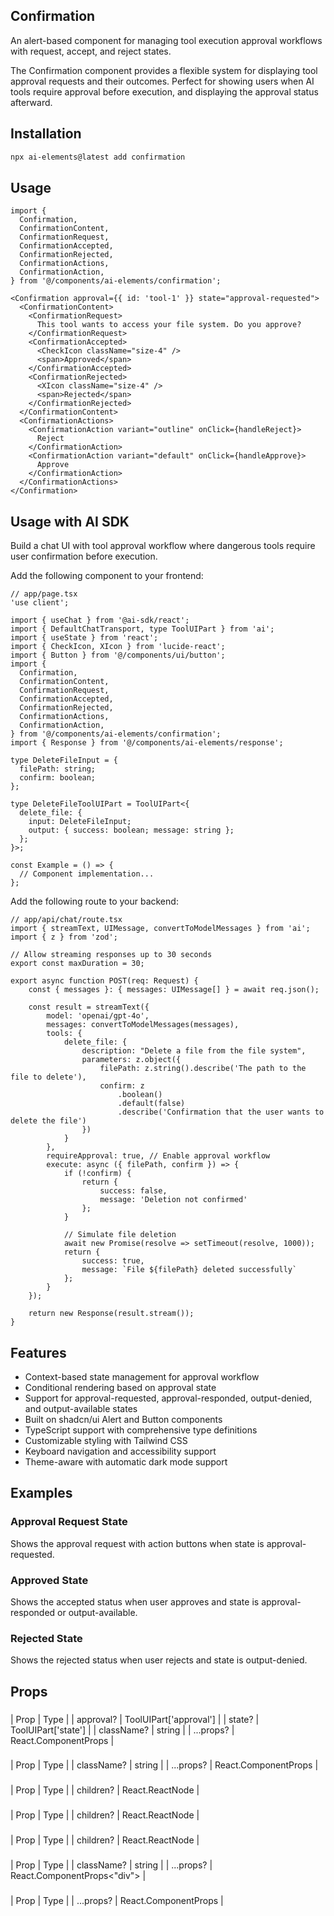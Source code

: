## Confirmation

An alert-based component for managing tool execution approval workflows with request, accept, and reject states.

The Confirmation component provides a flexible system for displaying tool approval requests and their outcomes. Perfect for showing users when AI tools require approval before execution, and displaying the approval status afterward.

## Installation

```bash
npx ai-elements@latest add confirmation
```

## Usage

```tsx
import {
  Confirmation,
  ConfirmationContent,
  ConfirmationRequest,
  ConfirmationAccepted,
  ConfirmationRejected,
  ConfirmationActions,
  ConfirmationAction,
} from '@/components/ai-elements/confirmation';

<Confirmation approval={{ id: 'tool-1' }} state="approval-requested">
  <ConfirmationContent>
    <ConfirmationRequest>
      This tool wants to access your file system. Do you approve?
    </ConfirmationRequest>
    <ConfirmationAccepted>
      <CheckIcon className="size-4" />
      <span>Approved</span>
    </ConfirmationAccepted>
    <ConfirmationRejected>
      <XIcon className="size-4" />
      <span>Rejected</span>
    </ConfirmationRejected>
  </ConfirmationContent>
  <ConfirmationActions>
    <ConfirmationAction variant="outline" onClick={handleReject}>
      Reject
    </ConfirmationAction>
    <ConfirmationAction variant="default" onClick={handleApprove}>
      Approve
    </ConfirmationAction>
  </ConfirmationActions>
</Confirmation>
```

## Usage with AI SDK

Build a chat UI with tool approval workflow where dangerous tools require user confirmation before execution.

Add the following component to your frontend:

```tsx
// app/page.tsx
'use client';

import { useChat } from '@ai-sdk/react';
import { DefaultChatTransport, type ToolUIPart } from 'ai';
import { useState } from 'react';
import { CheckIcon, XIcon } from 'lucide-react';
import { Button } from '@/components/ui/button';
import {
  Confirmation,
  ConfirmationContent,
  ConfirmationRequest,
  ConfirmationAccepted,
  ConfirmationRejected,
  ConfirmationActions,
  ConfirmationAction,
} from '@/components/ai-elements/confirmation';
import { Response } from '@/components/ai-elements/response';

type DeleteFileInput = {
  filePath: string;
  confirm: boolean;
};

type DeleteFileToolUIPart = ToolUIPart<{
  delete_file: {
    input: DeleteFileInput;
    output: { success: boolean; message: string };
  };
}>;

const Example = () => {
  // Component implementation...
};
```

Add the following route to your backend:

```tsx
// app/api/chat/route.tsx
import { streamText, UIMessage, convertToModelMessages } from 'ai';
import { z } from 'zod';

// Allow streaming responses up to 30 seconds
export const maxDuration = 30;

export async function POST(req: Request) {
    const { messages }: { messages: UIMessage[] } = await req.json();

    const result = streamText({
        model: 'openai/gpt-4o',
        messages: convertToModelMessages(messages),
        tools: {
            delete_file: {
                description: "Delete a file from the file system",
                parameters: z.object({
                    filePath: z.string().describe('The path to the file to delete'),
                    confirm: z
                        .boolean()
                        .default(false)
                        .describe('Confirmation that the user wants to delete the file')
                })
            }
        },
        requireApproval: true, // Enable approval workflow
        execute: async ({ filePath, confirm }) => {
            if (!confirm) {
                return {
                    success: false,
                    message: 'Deletion not confirmed'
                };
            }

            // Simulate file deletion
            await new Promise(resolve => setTimeout(resolve, 1000));
            return {
                success: true,
                message: `File ${filePath} deleted successfully`
            };
        }
    });

    return new Response(result.stream());
}
```

## Features

- Context-based state management for approval workflow
- Conditional rendering based on approval state
- Support for approval-requested, approval-responded, output-denied, and output-available states
- Built on shadcn/ui Alert and Button components
- TypeScript support with comprehensive type definitions
- Customizable styling with Tailwind CSS
- Keyboard navigation and accessibility support
- Theme-aware with automatic dark mode support

## Examples

### Approval Request State

Shows the approval request with action buttons when state is approval-requested.

### Approved State

Shows the accepted status when user approves and state is approval-responded or output-available.

### Rejected State

Shows the rejected status when user rejects and state is output-denied.

## Props

### <Confirmation />

| Prop | Type |
| approval? | ToolUIPart['approval'] |
| state? | ToolUIPart['state'] |
| className? | string |
| ...props? | React.ComponentProps<typeof Alert> |

### <ConfirmationContent />

| Prop | Type |
| className? | string |
| ...props? | React.ComponentProps<typeof AlertDescription> |

### <ConfirmationRequest />

| Prop | Type |
| children? | React.ReactNode |

### <ConfirmationAccepted />

| Prop | Type |
| children? | React.ReactNode |

### <ConfirmationRejected />

| Prop | Type |
| children? | React.ReactNode |

### <ConfirmationActions />

| Prop | Type |
| className? | string |
| ...props? | React.ComponentProps<"div"> |

### <ConfirmationAction />

| Prop | Type |
| ...props? | React.ComponentProps<typeof Button> |
